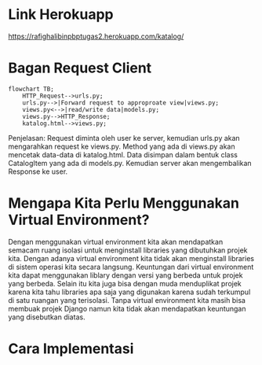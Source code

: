 
# Link Herokuapp
https://rafighalibinpbptugas2.herokuapp.com/katalog/

# Bagan Request Client
```mermaid
flowchart TB;
    HTTP_Request-->urls.py;
    urls.py-->|Forward request to approproate view|views.py;
    views.py<-->|read/write data|models.py;
    views.py-->HTTP_Response;
    katalog.html-->views.py;
```
Penjelasan:
Request diminta oleh user ke server, kemudian urls.py akan mengarahkan request ke views.py. Method yang ada di views.py akan mencetak data-data di katalog.html. Data disimpan dalam bentuk class CatalogItem yang ada di models.py. Kemudian server akan mengembalikan Response ke user.

# Mengapa Kita Perlu Menggunakan Virtual Environment?
Dengan menggunakan virtual environment kita akan mendapatkan semacam ruang isolasi untuk menginstall libraries yang dibutuhkan projek kita. Dengan adanya virtual environment kita tidak akan menginstall libraries di sistem operasi kita secara langsung. Keuntungan dari virtual environment kita dapat menggunakan liblary dengan versi yang berbeda untuk projek yang berbeda. Selain itu kita juga bisa dengan muda menduplikat projek karena kita tahu libraries apa saja yang digunakan karena sudah terkumpul di satu ruangan yang terisolasi. Tanpa virtual environment kita masih bisa membuak projek Django namun kita tidak akan mendapatkan keuntungan yang disebutkan diatas.
# Cara Implementasi
